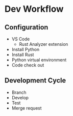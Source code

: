# Dev Workflow

## Configuration

* VS Code
  * Rust Analyzer extension
* Install Python
* Install Rust
* Python virtual environment
* Code check out

## Development Cycle

* Branch
* Develop
* Test
* Merge request
